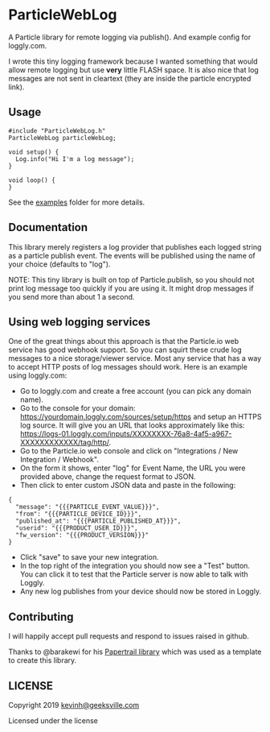 # ParticleWebLog

A Particle library for remote logging via publish().  And example config
for loggly.com.

I wrote this tiny logging framework because I wanted something that would allow
remote logging but use **very** little FLASH space.  It is also nice that log
messages are not sent in cleartext (they are inside the particle encrypted link).

## Usage

```
#include "ParticleWebLog.h"
ParticleWebLog particleWebLog;

void setup() {
  Log.info("Hi I'm a log message");
}

void loop() {
}
```

See the [examples](examples) folder for more details.

## Documentation

This library merely registers a log provider that publishes each logged string
as a particle publish event.  The events will be published using the name of
your choice (defaults to "log").

NOTE: This tiny library is built on top of Particle.publish, so you should not
print log message too quickly if you are using it.  It might drop messages if
you send more than about 1 a second.

## Using web logging services

One of the great things about this approach is that the Particle.io web service
has good webhook support.  So you can squirt these crude log messages to a nice storage/viewer
service.  Most any service that has a way to accept HTTP posts of log messages should work.
Here is an example using loggly.com:

* Go to loggly.com and create a free account (you can pick any domain name).
* Go to the console for your domain: https://yourdomain.loggly.com/sources/setup/https
and setup an HTTPS log source.  It will give you an URL that looks approximately
like this: https://logs-01.loggly.com/inputs/XXXXXXXX-76a8-4af5-a967-XXXXXXXXXXXX/tag/http/.
* Go to the Particle.io web console and click on "Integrations / New Integration / Webhook".
* On the form it shows, enter "log" for Event Name, the URL you were provided above, change the request format to
JSON.
* Then click to enter custom JSON data and paste in the following:
```
{
  "message": "{{{PARTICLE_EVENT_VALUE}}}",
  "from": "{{{PARTICLE_DEVICE_ID}}}",
  "published_at": "{{{PARTICLE_PUBLISHED_AT}}}",
  "userid": "{{{PRODUCT_USER_ID}}}",
  "fw_version": "{{{PRODUCT_VERSION}}}"
}
```
* Click "save" to save your new integration.
* In the top right of the integration you should now see a "Test" button.  You can
click it to test that the Particle server is now able to talk with Loggly.
* Any new log publishes from your device should now be stored in Loggly.

## Contributing

I will happily accept pull requests and respond to issues raised in github.

Thanks to @barakewi for his [Papertrail library](https://github.com/barakwei/ParticlePapertrail) which was used
as a template to create this library.

## LICENSE
Copyright 2019 kevinh@geeksville.com

Licensed under the <insert your choice of license here> license
